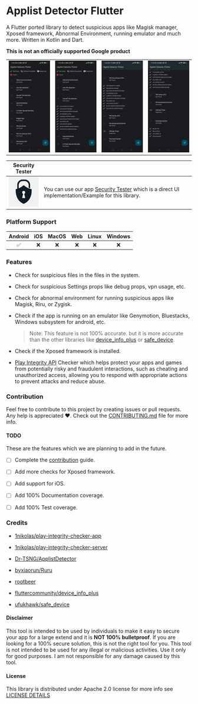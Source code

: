 # Applist Detector Flutter

A Flutter ported library to detect suspicious apps like Magisk manager, Xposed framework, Abnormal Environment, running emulator and much more. Written in Kotlin and Dart.

**This is not an officially supported Google product**

|   |   |   |   |
|---|---|---|---|
| ![security tester app logo](https://github.com/AhmedAbouelkher/security_tester/raw/main/applist_detector_flutter/screenshots/1.jpg) | ![displaying syscall file detection](https://github.com/AhmedAbouelkher/security_tester/raw/main/applist_detector_flutter/screenshots/2.jpg) | ![displaying pm Conventional apis](https://github.com/AhmedAbouelkher/security_tester/raw/main/applist_detector_flutter/screenshots/3.jpg)  | ![displaying emulator detection](https://github.com/AhmedAbouelkher/security_tester/raw/main/applist_detector_flutter/screenshots/4.jpg)  |

| Security Tester | |
|---|---|
| <img src="https://github.com/AhmedAbouelkher/security_tester/raw/main/applist_detector_flutter/screenshots/icon_512x512.png" alt="app logo" style="max-height: 100px;"> | You can use our app [Security Tester](../security_tester_app) which is a direct UI implementation/Example for this library.

### Platform Support

| Android | iOS | MacOS | Web | Linux | Windows |
| :-----: | :-: | :---: | :-: | :---: | :-----: |
|   ✅    | ❌  |  ❌   | ❌  |  ❌   |   ❌    |


### Features

- Check for suspicious files in the files in the system.

- Check for suspicious Settings props like debug props, vpn usage, etc.

- Check for abnormal environment for running suspicious apps like Magisk, Riru, or Zygisk.

- Check if the app is running on an emulator like Genymotion, Bluestacks, Windows subsystem for android, etc.
    > Note: This feature is not 100% accurate. but it is more accurate than the other libraries like [device_info_plus](https://pub.dev/packages/device_info_plus) or [safe_device](https://pub.dev/packages/safe_device).

- Check if the Xposed framework is installed.

- [Play Integrity API](https://developer.android.com/google/play/integrity) Checker which helps protect your apps and games from potentially risky and fraudulent interactions, such as cheating and unauthorized access, allowing you to respond with appropriate actions to prevent attacks and reduce abuse.

### Contribution

Feel free to contribute to this project by creating issues or pull requests. Any help is appreciated ❤️. Check out the [CONTRIBUTING.md](./CONTRIBUTING.md) file for more info.


#### TODO

These are the features which we are planning to add in the future.

- [ ] Complete the [contribution](./CONTRIBUTING.md) guide.

- [ ] Add more checks for Xposed framework.

- [ ] Add support for iOS.

- [ ] Add 100% Documentation coverage.

- [ ] Add 100% Test coverage.


### Credits

- [1nikolas/play-integrity-checker-app](https://github.com/1nikolas/play-integrity-checker-app)

- [1nikolas/play-integrity-checker-server](https://github.com/1nikolas/play-integrity-checker-server)

- [Dr-TSNG/ApplistDetector](https://github.com/Dr-TSNG/ApplistDetector)

- [byxiaorun/Ruru](https://github.com/byxiaorun/Ruru)

- [rootbeer](https://github.com/scottyab/rootbeer)

- [fluttercommunity/device_info_plus](https://github.com/fluttercommunity/plus_plugins/tree/main/packages/device_info_plus/device_info_plus)

- [ufukhawk/safe_device](https://github.com/ufukhawk/safe_device)

#### Disclaimer

This tool is intended to be used by individuals to make it easy to secure your app for a large extend and it is **NOT 100% bulletproof**. If you are looking for a 100% secure solution, this is not the right tool for you. This tool is not intended to be used for any illegal or malicious activities. Use it only for good purposes. I am not responsible for any damage caused by this tool.

#### License

This library is distributed under Apache 2.0 license for more info see [LICENSE DETAILS](./LICENSE)
